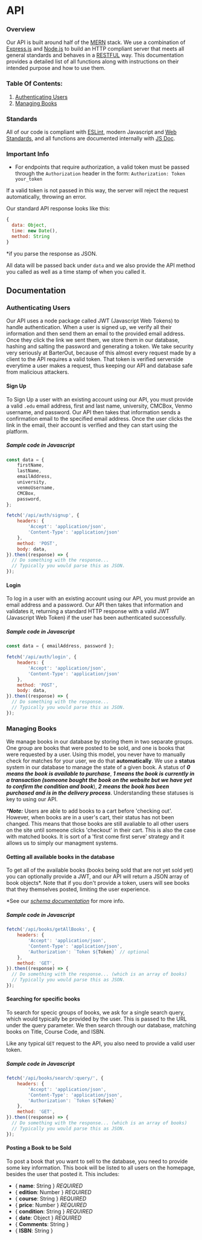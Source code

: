 # API

### Overview
Our API is built around half of the [MERN](http://mern.io) stack. We use a combination of [Express.js](https://expressjs.com) and [Node.js](https://nodejs.org/en/) to build an HTTP compliant server that meets all general standards and behaves in a [RESTFUL](https://en.wikipedia.org/wiki/Representational_state_transfer) way. This documentation provides a detailed list of all functions along with instructions on their intended purpose and how to use them.

### Table Of Contents:
1. [Authenticating Users](#authenticating-users)
2. [Managing Books](#managing-books)

### Standards
All of our code is compliant with [ESLint](https://eslint.org), modern Javascript and [Web Standards](https://www.w3.org/standards), and all functions are documented internally with [JS Doc](http://usejsdoc.org/about-getting-started.html).

### Important Info
- For endpoints that require authorization, a valid token must be passed through the `Authorization` header in the form:
`Authorization: Token your_token`

If a valid token is not passed in this way, the server will reject the request automatically, throwing an error.


Our standard API response looks like this:
```javascript
{
  data: Object,
  time: new Date(),
  method: String
}
```
*if you parse the response as JSON.

All data will be passed back under `data` and we also provide the API method you called
as well as a time stamp of when you called it.


## Documentation

### Authenticating Users
Our API uses a node package called JWT (Javascript Web Tokens) to handle authentication. When a user is signed up, we verify all their information and then send them an email to the provided email address. Once they click the link we sent them, we store them in our database, hashing and salting the password and generating a token. We take security very seriously at BarterOut, because of this almost every request made by a client to the API requires a valid token. That token is verified serverside everytime a user makes a request, thus keeping our API and database safe from malicious attackers.

#### Sign Up
To Sign Up a user with an existing account using our API, you must provide a valid `.edu` email address, first and last name, university, CMCBox, Venmo username, and password. Our API then takes that information sends a confirmation email to the specified email address. Once the user clicks the link in the email, their account is verified and they can start using the platform.

##### Sample code in Javascript

```javascript
const data = {
    firstName,
    lastName,
    emailAddress,
    university,
    venmoUsername,
    CMCBox,
    password,
};

fetch('/api/auth/signup', {
    headers: {
        'Accept': 'application/json',
        'Content-Type': 'application/json'
    },
    method: 'POST',
    body: data,
}).then((response) => {
  // Do something with the response...
  // Typically you would parse this as JSON.
});
```

#### Login
To log in a user with an existing account using our API, you must provide an email address and a password. Our API then takes that information and validates it, returning a standard HTTP response with a valid JWT (Javascript Web Token) if the user has been authenticated successfully.

##### Sample code in Javascript

```javascript
const data = { emailAddress, password };

fetch('/api/auth/login', {
    headers: {
        'Accept': 'application/json',
        'Content-Type': 'application/json'
    },
    method: 'POST',
    body: data,
}).then((response) => {
  // Do something with the response...
  // Typically you would parse this as JSON.
});
```

### Managing Books 

We manage books in our database by storing them in two separate groups. One group are books that were posted to be sold, and one is books that were requested by a user. Using this model, you never have to manually check for matches for your user, we do that **automatically**. We use a **status** system in our database to manage the state of a given book. A status of **_0 means the book is available to purchase_**, **_1 means the book is currently in a transaction (someone bought the book on the website but we have yet to confirm the condition and book_**), **_2 means the book has been purchased and is in the delivery process_**. Understanding these statuses is key to using our API.

_***Note:**_ Users are able to add books to a cart before 'checking out'. However, when books are in a user's cart, their
status has not been changed. This means that those books are still avaliable to all other users on the site until
someone clicks 'checkout' in their cart. This is also the case with matched books. It is sort of a 'first come first serve'
strategy and it allows us to simply our managment systems.

#### Getting all available books in the database
To get all of the available books (books being sold that are not yet sold yet) you can optionally provide a JWT, and our API will return a JSON array of book objects*. Note that if you don't provide a token, users will see books that they themselves posted, limiting the user experience.

*See our _[schema documentation](https://github.com/BarterOut/schema-docs)_ for more info.
##### Sample code in Javascript

```javascript
fetch('/api/books/getAllBooks', {
    headers: {
        'Accept': 'application/json',
        'Content-Type': 'application/json',
        'Authorization': `Token ${Token}` // optional
    },
    method: 'GET',
}).then((response) => {
  // Do something with the response... (which is an array of books)
  // Typically you would parse this as JSON.
});
```

#### Searching for specific books
To search for specic groups of books, we ask for a single search query, which would typically be
provided by the user. This is passed to the URL under the query parameter. We then search through
our database, matching books on Title, Course Code, and ISBN.

Like any typical `GET` request to the API, you also need to provide a valid user token.

##### Sample code in Javascript
```javascript
fetch('/api/books/search/:query/', {
    headers: {
        'Accept': 'application/json',
        'Content-Type': 'application/json',
        'Authorization': `Token ${Token}`
    },
    method: 'GET',
}).then((response) => {
  // Do something with the response... (which is an array of books)
  // Typically you would parse this as JSON.
});
```


#### Posting a Book to be Sold
To post a book that you want to sell to the database, you need to provide some key information.
This book will be listed to all users on the homepage, besides the user that posted it.
This includes:

- { **name**: String } _REQUIRED_
- { **edition**: Number } _REQUIRED_
- { **course**: String } _REQUIRED_
- { **price**: Number } _REQUIRED_
- { **condition**: String } _REQUIRED_
- { **date**: Object } _REQUIRED_
- { **Comments**: String }
- { **ISBN**: String }

